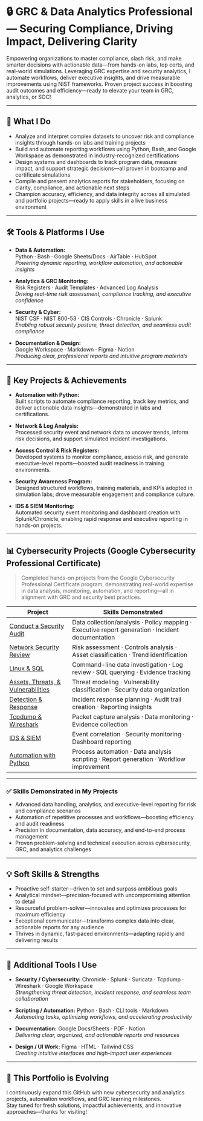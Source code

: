 # 🔒 **GRC & Data Analytics Professional — Securing Compliance, Driving Impact, Delivering Clarity**

Empowering organizations to master compliance, slash risk, and make smarter decisions with actionable data—from hands-on labs, top certs, and real-world simulations. Leveraging GRC expertise and security analytics, I automate workflows, deliver executive insights, and drive measurable improvements using NIST frameworks. Proven project success in boosting audit outcomes and efficiency—ready to elevate your team in GRC, analytics, or SOC!




---

## 🔐 **What I Do**

- Analyze and interpret complex datasets to uncover risk and compliance insights through hands-on labs and training projects
- Build and automate reporting workflows using Python, Bash, and Google Workspace as demonstrated in industry-recognized certifications
- Design systems and dashboards to track program data, measure impact, and support strategic decisions—all proven in bootcamp and certificate simulations
- Compile and present analytics reports for stakeholders, focusing on clarity, compliance, and actionable next steps
- Champion accuracy, efficiency, and data integrity across all simulated and portfolio projects—ready to apply skills in a live business environment
  

---

## 🛠️ **Tools & Platforms I Use**

- **Data & Automation:**  
  Python · Bash · Google Sheets/Docs · AirTable · HubSpot  
  *Powering dynamic reporting, workflow automation, and actionable insights*

- **Analytics & GRC Monitoring:**  
  Risk Registers · Audit Templates · Advanced Log Analysis  
  *Driving real-time risk assessment, compliance tracking, and executive confidence*

- **Security & Cyber:**  
  NIST CSF · NIST 800-53 · CIS Controls · Chronicle · Splunk  
  *Enabling robust security posture, threat detection, and seamless audit compliance*

- **Documentation & Design:**  
  Google Workspace · Markdown · Figma · Notion  
  *Producing clear, professional reports and intuitive program materials*


---

## 🚀 **Key Projects & Achievements**

- **Automation with Python:**  
  Built scripts to automate compliance reporting, track key metrics, and deliver actionable data insights—demonstrated in labs and certifications.

- **Network & Log Analysis:**  
  Processed security event and network data to uncover trends, inform risk decisions, and support simulated incident investigations.

- **Access Control & Risk Registers:**  
  Developed systems to monitor compliance, assess risk, and generate executive-level reports—boosted audit readiness in training environments.

- **Security Awareness Program:**  
  Designed structured workflows, training materials, and KPIs adopted in simulation labs; drove measurable engagement and compliance culture.

- **IDS & SIEM Monitoring:**  
  Automated security event monitoring and dashboard creation with Splunk/Chronicle, enabling rapid response and executive reporting in hands-on projects.

---

## 📊 **Cybersecurity Projects (Google Cybersecurity Professional Certificate)**

> Completed hands-on projects from the Google Cybersecurity Professional Certificate program, demonstrating real-world expertise in data analysis, monitoring, automation, and reporting—all in alignment with GRC and security best practices.

| Project | Skills Demonstrated |
|---------|--------------------|
| [Conduct a Security Audit](https://github.com/Andy-Hutch/Andy-Hutch/tree/main/1%20-%20Conduct%20an%20Audit) | Data collection/analysis · Policy mapping · Executive report generation · Incident documentation |
| [Network Security Review](https://github.com/Andy-Hutch/Andy-Hutch/tree/main/2%20-%20Network%20Security) | Risk assessment · Controls analysis · Asset classification · Trend identification |
| [Linux & SQL](https://github.com/Andy-Hutch/Andy-Hutch/tree/main/3%20-%20Linux%20%26%20SQL) | Command-line data investigation · Log review · SQL querying · Evidence tracking |
| [Assets, Threats, & Vulnerabilities](https://github.com/Andy-Hutch/Andy-Hutch/tree/main/4%20-%20Assets%20%26%20Threats%20%20%26%20Vulnerabilities) | Threat modeling · Vulnerability classification · Security data organization |
| [Detection & Response](https://github.com/Andy-Hutch/Andy-Hutch/tree/main/5%20-%20Detection%20%26%20response) | Incident response planning · Audit trail creation · Reporting insights |
| [Tcpdump & Wireshark](https://github.com/Andy-Hutch/Andy-Hutch/tree/main/6%20-%20Tcpdump%20%26%20Wireshark) | Packet capture analysis · Data monitoring · Evidence collection |
| [IDS & SIEM](https://github.com/Andy-Hutch/Andy-Hutch/tree/main/7%20-%20IDS%20%26%20SIEM) | Event correlation · Security monitoring · Dashboard reporting |
| [Automation with Python](https://github.com/Andy-Hutch/Andy-Hutch/tree/main/8%20-%20Automation%20with%20Python) | Process automation · Data analysis scripting · Report generation · Workflow improvement |


---

### ✅ **Skills Demonstrated in My Projects**

- Advanced data handling, analytics, and executive-level reporting for risk and compliance scenarios  
- Automation of repetitive processes and workflows—boosting efficiency and audit readiness  
- Precision in documentation, data accuracy, and end-to-end process management  
- Proven problem-solving and technical execution across cybersecurity, GRC, and analytics challenges


---

## 💡 **Soft Skills & Strengths**

- Proactive self-starter—driven to set and surpass ambitious goals  
- Analytical mindset—precision-focused with uncompromising attention to detail  
- Resourceful problem-solver—innovates and optimizes processes for maximum efficiency  
- Exceptional communicator—transforms complex data into clear, actionable reports for any audience  
- Thrives in dynamic, fast-paced environments—adapting rapidly and delivering results
  

---

## 🔧 **Additional Tools I Use**

- **Security / Cybersecurity:** Chronicle · Splunk · Suricata · Tcpdump · Wireshark · Google Workspace  
  *Strengthening threat detection, incident response, and seamless team collaboration*

- **Scripting / Automation:** Python · Bash · CLI tools · Markdown  
  *Automating tasks, optimizing workflows, and accelerating productivity*

- **Documentation:** Google Docs/Sheets · PDF · Notion  
  *Delivering clear, organized, and actionable reports and resources*

- **Design / UI Work:** Figma · HTML · Tailwind CSS  
  *Creating intuitive interfaces and high-impact user experiences*
  

---

## 🚧 **This Portfolio is Evolving**

I continuously expand this GitHub with new cybersecurity and analytics projects, automation workflows, and GRC learning milestones.  
Stay tuned for fresh solutions, impactful achievements, and innovative approaches—thanks for visiting!

